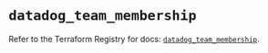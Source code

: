 # `datadog_team_membership`

Refer to the Terraform Registry for docs: [`datadog_team_membership`](https://registry.terraform.io/providers/datadog/datadog/3.63.0/docs/resources/team_membership).
